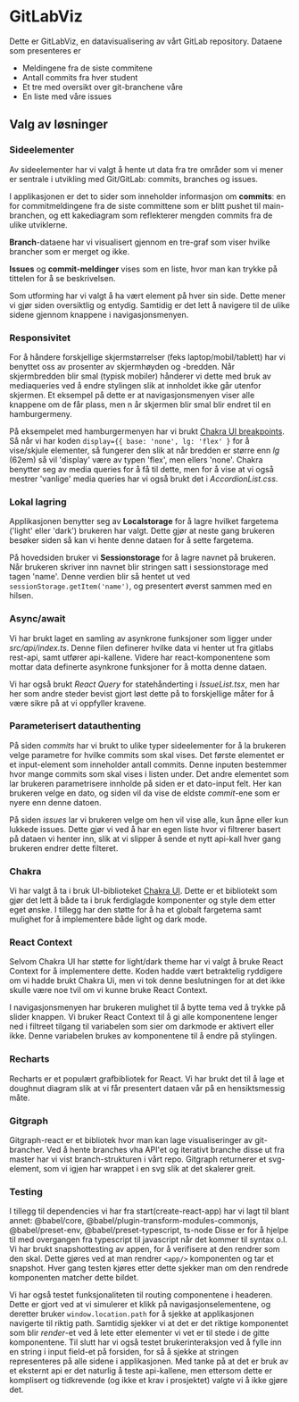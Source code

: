 # GitLabViz

Dette er GitLabViz, en datavisualisering av vårt GitLab repository. Dataene som presenteres er

-   Meldingene fra de siste commitene
-   Antall commits fra hver student
-   Et tre med oversikt over git-branchene våre
-   En liste med våre issues

## Valg av løsninger

### Sideelementer

Av sideelementer har vi valgt å hente ut data fra tre områder som vi mener er sentrale i utvikling med Git/GitLab: commits, branches og issues.

I applikasjonen er det to sider som inneholder informasjon om **commits**: en for commitmeldingene fra de siste committene som er blitt pushet til main-branchen, og ett kakediagram som reflekterer mengden commits fra de ulike utviklerne.

**Branch**-dataene har vi visualisert gjennom en tre-graf som viser hvilke brancher som er merget og ikke.

**Issues** og **commit-meldinger** vises som en liste, hvor man kan trykke på tittelen for å se beskrivelsen.

Som utforming har vi valgt å ha vært element på hver sin side. Dette mener vi gjør siden oversiktlig og entydig. Samtidig er det lett å navigere til de ulike sidene gjennom knappene i navigasjonsmenyen.

### Responsivitet

For å håndere forskjellige skjermstørrelser (feks laptop/mobil/tablett) har vi benyttet oss av prosenter av skjermhøyden og -bredden. Når skjermbredden blir smal (typisk mobiler) hånderer vi dette med bruk av mediaqueries ved å endre stylingen slik at innholdet ikke går utenfor skjermen. Et eksempel på dette er at navigasjonsmenyen viser alle knappene om de får plass, men n år skjermen blir smal blir endret til en hamburgermeny.

På eksempelet med hamburgermenyen har vi brukt [Chakra UI breakpoints](https://chakra-ui.com/docs/features/responsive-styles). Så når vi har koden `display={{ base: 'none', lg: 'flex' }` for å vise/skjule elementer, så fungerer den slik at når bredden er større enn _lg_ (62em) så vil 'display' være av typen 'flex', men ellers 'none'. Chakra benytter seg av media queries for å få til dette, men for å vise at vi også mestrer 'vanlige' media queries har vi også brukt det i _AccordionList.css_.

### Lokal lagring

Applikasjonen benytter seg av **Localstorage** for å lagre hvilket fargetema ('light' eller 'dark') brukeren har valgt. Dette gjør at neste gang brukeren besøker siden så kan vi hente denne dataen for å sette fargetema.

På hovedsiden bruker vi **Sessionstorage** for å lagre navnet på brukeren. Når brukeren skriver inn navnet blir stringen satt i sessionstorage med tagen 'name'. Denne verdien blir så hentet ut ved `sessionStorage.getItem('name')`, og presentert øverst sammen med en hilsen.

### Async/await

Vi har brukt laget en samling av asynkrone funksjoner som ligger under _src/api/index.ts_. Denne filen definerer hvilke data vi henter ut fra gitlabs rest-api, samt utfører api-kallene. Videre har react-komponentene som mottar data definerte asynkrone funksjoner for å motta denne dataen.

Vi har også brukt _React Query_ for statehånderting i _IssueList.tsx_, men har her som andre steder bevist gjort løst dette på to forskjellige måter for å være sikre på at vi oppfyller kravene.

### Parameterisert datauthenting

På siden _commits_ har vi brukt to ulike typer sideelementer for å la brukeren velge parametre for hvilke commits som skal vises. Det første elementet er et input-element som inneholder antall commits. Denne inputen bestemmer hvor mange commits som skal vises i listen under. Det andre elementet som lar brukeren parametrisere innholde på siden er et dato-input felt. Her kan brukeren velge en dato, og siden vil da vise de eldste _commit_-ene som er nyere enn denne datoen.

På siden _issues_ lar vi brukeren velge om hen vil vise alle, kun åpne eller kun lukkede issues. Dette gjør vi ved å har en egen liste hvor vi filtrerer basert på dataen vi henter inn, slik at vi slipper å sende et nytt api-kall hver gang brukeren endrer dette filteret.

### Chakra

Vi har valgt å ta i bruk UI-biblioteket [Chakra UI](https://chakra-ui.com/). Dette er et bibliotekt som gjør det lett å både ta i bruk ferdiglagde komponenter og style dem etter eget ønske.
I tillegg har den støtte for å ha et globalt fargetema samt mulighet for å implementere både light og dark mode.

### React Context

Selvom Chakra UI har støtte for light/dark theme har vi valgt å bruke React Context for å implementere dette. Koden hadde vært betraktelig ryddigere om vi hadde brukt Chakra Ui, men vi tok denne beslutningen for at det ikke skulle være noe tvil om vi kunne bruke React Context.

I navigasjonsmenyen har brukeren mulighet til å bytte tema ved å trykke på slider knappen. Vi bruker React Context til å gi alle komponentene lenger ned i filtreet tilgang til variabelen som sier om darkmode er aktivert eller ikke. Denne variabelen brukes av komponentene til å endre på stylingen.

### Recharts

Recharts er et populært grafbibliotek for React. Vi har brukt det til å lage et doughnut diagram slik at vi får presentert dataen vår på en hensiktsmessig måte.

### Gitgraph

Gitgraph-react er et bibliotek hvor man kan lage visualiseringer av git-brancher. Ved å hente branches vha API'et og iterativt branche disse ut fra master har vi vist branch-strukturen i vårt repo. Gitgraph returnerer et svg-element, som vi igjen har wrappet i en svg slik at det skalerer greit.

### Testing

I tillegg til dependencies vi har fra start(create-react-app) har vi lagt til blant annet:
@babel/core, @babel/plugin-transform-modules-commonjs, @babel/preset-env, @babel/preset-typescript, ts-node
Disse er for å hjelpe til med overgangen fra typescript til javascript når det kommer til syntax o.l.
Vi har brukt snapshottesting av appen, for å verifisere at den rendrer som den skal. Dette gjøres ved at man rendrer `<app/>` komponenten og tar et snapshot. Hver gang testen kjøres etter dette sjekker man om den rendrede komponenten matcher dette bildet.

Vi har også testet funksjonaliteten til routing componentene i headeren. Dette er gjort ved at vi simulerer et klikk på navigasjonselementene, og deretter bruker `window.location.path` for å sjekke at applikasjonen navigerte til riktig path.
Samtidig sjekker vi at det er det riktige komponentet som blir _render_-et ved å lete etter elementer vi vet er til stede i de gitte komponentene.
Til slutt har vi også testet brukerinteraksjon ved å fylle inn en string i input field-et på forsiden, for så å sjekke at stringen representeres på alle sidene i applikasjonen.
Med tanke på at det er bruk av et eksternt api er det naturlig å teste api-kallene, men ettersom dette er komplisert og tidkrevende (og ikke et krav i prosjektet) valgte vi å ikke gjøre det.
